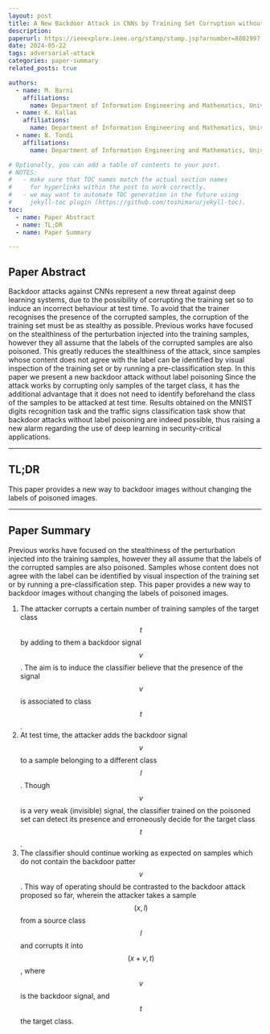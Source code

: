 ```yaml
---
layout: post
title: A New Backdoor Attack in CNNs by Training Set Corruption without Label Poisoning
description: 
paperurl: https://ieeexplore.ieee.org/stamp/stamp.jsp?arnumber=8802997
date: 2024-05-22
tags: adversarial-attack
categories: paper-summary
related_posts: true

authors:
  - name: M. Barni
    affiliations:
      name: Department of Information Engineering and Mathematics, University of Siena
  - name: K. Kallas
    affiliations:
      name: Department of Information Engineering and Mathematics, University of Siena
  - name: B. Tondi
    affiliations:
      name: Department of Information Engineering and Mathematics, University of Siena

# Optionally, you can add a table of contents to your post.
# NOTES:
#   - make sure that TOC names match the actual section names
#     for hyperlinks within the post to work correctly.
#   - we may want to automate TOC generation in the future using
#     jekyll-toc plugin (https://github.com/toshimaru/jekyll-toc).
toc:
  - name: Paper Abstract
  - name: TL;DR
  - name: Paper Summary

---
```


## Paper Abstract

Backdoor attacks against CNNs represent a new threat against deep learning systems, due to the possibility of corrupting the training set so to induce an incorrect behaviour at test time. To avoid that the trainer recognises the presence of the corrupted samples, the corruption of the training set must be as stealthy as possible. Previous works have focused on the stealthiness of the perturbation injected into the training samples, however they all assume that the labels of the corrupted samples are also poisoned. This greatly reduces the stealthiness of the attack, since samples whose content does not agree with the label can be identified by visual inspection of the training set or by running a pre-classification step. In this paper we present a new backdoor attack without label poisoning Since the attack works by corrupting only samples of the target class, it has the additional advantage that it does not need to identify beforehand the class of the samples to be attacked at test time. Results obtained on the MNIST digits recognition task and the traffic signs classification task show that backdoor attacks without label poisoning are indeed possible, thus raising a new alarm regarding the use of deep learning in security-critical applications.

---

## TL;DR

This paper provides a new way to backdoor images without changing the labels of poisoned images.

---

## Paper Summary

Previous works have focused on the stealthiness of the perturbation injected into the training samples, however they all assume that the labels of the corrupted samples are also poisoned.
Samples whose content does not agree with the label can be identified by visual inspection of the training set or by running a pre-classification step. 
This paper provides a new way to backdoor images without changing the labels of poisoned images.

1. The attacker corrupts a certain number of training samples of the target class $$t$$ by adding to them a backdoor signal $$v$$. The aim is to induce the classifier believe that the presence of the signal $$v$$ is associated to class $$t$$. 
2. At test time, the attacker adds the backdoor signal $$v$$ to a sample belonging to a different class $$l$$. Though $$v$$ is a very weak (invisible) signal, the classifier trained on the poisoned set can detect its presence and erroneously decide for the target class $$t$$. 
3. The classifier should continue working as expected on samples which do not contain the backdoor patter $$v$$. 
This way of operating should be contrasted to the backdoor attack proposed so far, wherein the attacker takes a sample $$ (x, l) $$ from a source class $$l$$ and corrupts it into $$(x+v, t)$$, where $$v$$ is the backdoor signal, and $$t$$ the target class. 
